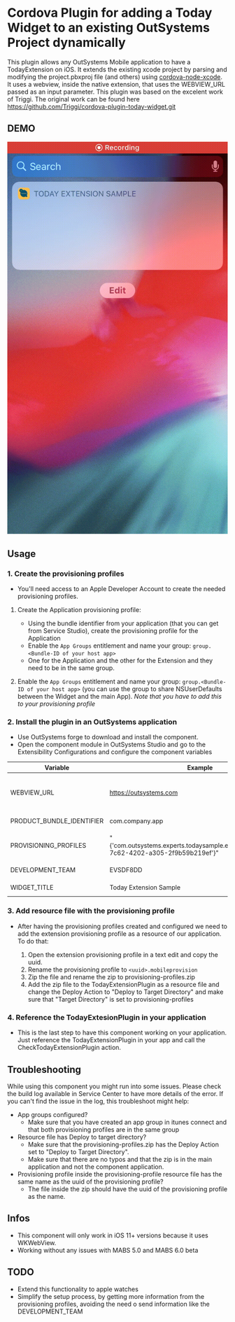 # Cordova Plugin for adding a Today Widget to an existing OutSystems Project dynamically

This plugin allows any OutSystems Mobile application to have a TodayExtension on iOS. It extends the existing xcode project by parsing and modifying the project.pbxproj file (and others) using [cordova-node-xcode](https://github.com/apache/cordova-node-xcode).
It uses a webview, inside the native extension, that uses the WEBVIEW_URL passed as an input parameter.
This plugin was based on the excelent work of Triggi. The original work can be found here https://github.com/Triggi/cordova-plugin-today-widget.git

## DEMO

![Demo](demo/demo.gif)

## Usage

### 1. Create the provisioning profiles
* You'll need access to an Apple Developer Account to create the needed provisioning profiles.
1. Create the Application provisioning profile: 
   * Using the bundle identifier from your application (that you can get from Service Studio), create the provisioning profile for the Application
   * Enable the `App Groups` entitlement and name your group: `group.<Bundle-ID of your host app>` 
   * One for the Application and the other for the Extension and they need to be in the same group.
  
2. Enable the `App Groups` entitlement and name your group: `group.<Bundle-ID of your host app>` (you can use the group to share NSUserDefaults between the Widget and the main App). _Note that you have to add this to your provisioning profile_

### 2. Install the plugin in an OutSystems application

* Use OutSystems forge to download and install the component.
* Open the component module in OutSystems Studio and go to the Extensibility Configurations and configure the component variables

| Variable | Example | Description |
|-|-|-|
|WEBVIEW_URL| https://outsystems.com | URL to be opened in the extension webview. Refer to the TodayExtensionWebview on the forge |
|PRODUCT_BUNDLE_IDENTIFIER| com.company.app | Bundle ID of the main app |
|PROVISIONING_PROFILES| "{'com.outsystems.experts.todaysample.extension':'bce89fc6-7c62-4202-a305-2f9b59b219ef'}" | JSON dictionary of extension bundleId and provisioning profile UUID |
|DEVELOPMENT_TEAM| EVSDF8DD | The team ID present in the provisioning profiles |
|WIDGET_TITLE| Today Extension Sample | The title of the today extension |

### 3. Add resource file with the provisioning profile

* After having the provisioning profiles created and configured we need to add the extension provisioning profile as a resource of our application. To do that:

    1. Open the extension provisioning profile in a text edit and copy the uuid. 
    2. Rename the provisioning profile to `<uuid>.mobileprovision`
    3. Zip the file and rename the zip to provisioning-profiles.zip
    4. Add the zip file to the TodayExtensionPlugin as a resource file and change the Deploy Action to "Deploy to Target Directory" and make sure that "Target Directory" is set to provisioning-profiles

### 4. Reference the TodayExtesionPlugin in your application
* This is the last step to have this component working on your application. Just reference the TodayExtensionPlugin in your app and call the CheckTodayExtensionPlugin action. 

## Troubleshooting
While using this component you might run into some issues. Please check the build log available in Service Center to have more details of the error. If you can't find the issue in the log, this troubleshoot might help:
* App groups configured?
  * Make sure that you have created an app group in itunes connect and that both provisioning profiles are in the same group
* Resource file has Deploy to target directory?
  * Make sure that the provisioning-profiles.zip has the Deploy Action set to "Deploy to Target Directory". 
  * Make sure that there are no typos and that the zip is in the main application and not the component application.
* Provisioning profile inside the provisioning-profile resource file has the same name as the uuid of the provisioning profile?
  * The file inside the zip should have the uuid of the provisioning profile as the name. 


## Infos
* This component will only work in iOS 11+ versions because it uses WKWebView.
* Working without any issues with MABS 5.0 and MABS 6.0 beta

## TODO 
* Extend this functionality to apple watches
* Simplify the setup process, by getting more information from the provisioning profiles, avoiding the need o send information like the DEVELOPMENT_TEAM
